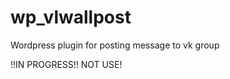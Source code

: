 wp_vlwallpost
=============

Wordpress plugin for posting message to vk group

!!IN PROGRESS!! NOT USE!
